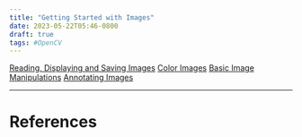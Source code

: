 ```yaml
---
title: "Getting Started with Images"
date: 2023-05-22T05:46-0800
draft: true
tags: #OpenCV
---
```


[Reading, Displaying and Saving Images](../reading--displaying-and-saving-images/)
[Color Images](../color-images/)
[Basic Image Manipulations](../basic-image-manipulations/)
[Annotating Images](../annotating-images/)

---
# References
